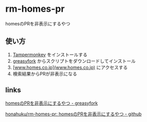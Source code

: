 # rm-homes-pr
homesのPRを非表示にするやつ

## 使い方
1. [Tampermonkey](https://www.tampermonkey.net/index.php) をインストールする  
1. [greasyfork](https://greasyfork.org/ja/scripts/480915-homes%E3%81%AEpr%E3%82%92%E9%9D%9E%E8%A1%A8%E7%A4%BA%E3%81%AB%E3%81%99%E3%82%8B%E3%82%84%E3%81%A4) からスクリプトをダウンロードしてインストール
1. [www.homes.co.jp](www.homes.co.jp) にアクセスする
1. 検索結果からPRが非表示になる

## links
[homesのPRを非表示にするやつ - greasyfork](https://greasyfork.org/ja/scripts/480915-homes%E3%81%AEpr%E3%82%92%E9%9D%9E%E8%A1%A8%E7%A4%BA%E3%81%AB%E3%81%99%E3%82%8B%E3%82%84%E3%81%A4)  

[honahuku/rm-homes-pr: homesのPRを非表示にするやつ - github](https://github.com/honahuku/rm-homes-pr)  

